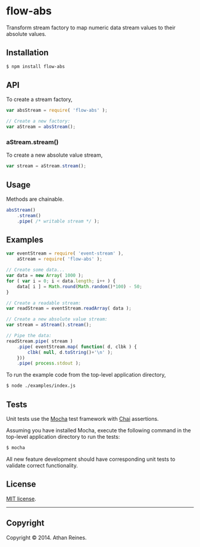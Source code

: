 flow-abs
========

Transform stream factory to map numeric data stream values to their absolute values.


## Installation

``` bash
$ npm install flow-abs
```

## API

To create a stream factory,

``` javascript
var absStream = require( 'flow-abs' );

// Create a new factory:
var aStream = absStream();
```

### aStream.stream()

To create a new absolute value stream,

``` javascript
var stream = aStream.stream();
```


## Usage

Methods are chainable.

``` javascript
absStream()
	.stream()
	.pipe( /* writable stream */ );
```


## Examples

``` javascript
var eventStream = require( 'event-stream' ),
	aStream = require( 'flow-abs' );

// Create some data...
var data = new Array( 1000 );
for ( var i = 0; i < data.length; i++ ) {
	data[ i ] = Math.round(Math.random()*100) - 50;
}

// Create a readable stream:
var readStream = eventStream.readArray( data );

// Create a new absolute value stream:
var stream = aStream().stream();

// Pipe the data:
readStream.pipe( stream )
	.pipe( eventStream.map( function( d, clbk ) {
		clbk( null, d.toString()+'\n' );
	}))
	.pipe( process.stdout );
```

To run the example code from the top-level application directory,

``` bash
$ node ./examples/index.js
```


## Tests

Unit tests use the [Mocha](http://visionmedia.github.io/mocha) test framework with [Chai](http://chaijs.com) assertions.

Assuming you have installed Mocha, execute the following command in the top-level application directory to run the tests:

``` bash
$ mocha
```

All new feature development should have corresponding unit tests to validate correct functionality.


## License

[MIT license](http://opensource.org/licenses/MIT). 


---
## Copyright

Copyright &copy; 2014. Athan Reines.

